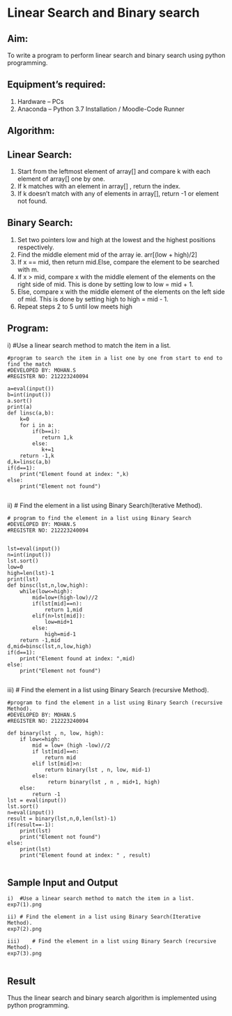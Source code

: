 # Linear Search and Binary search
## Aim:
To write a program to perform linear search and binary search using python programming.
## Equipment’s required:
1.	Hardware – PCs
2.	Anaconda – Python 3.7 Installation / Moodle-Code Runner
## Algorithm:
## Linear Search:
1.	Start from the leftmost element of array[] and compare k with each element of array[] one by one.
2.	If k matches with an element in array[] , return the index.
3.	If k doesn’t match with any of elements in array[], return -1 or element not found.
## Binary Search:
1.	Set two pointers low and high at the lowest and the highest positions respectively.
2.	Find the middle element mid of the array ie. arr[(low + high)/2]
3.	If x == mid, then return mid.Else, compare the element to be searched with m.
4.	If x > mid, compare x with the middle element of the elements on the right side of mid. This is done by setting low to low = mid + 1.
5.	Else, compare x with the middle element of the elements on the left side of mid. This is done by setting high to high = mid - 1.
6.	Repeat steps 2 to 5 until low meets high
## Program:
i)	#Use a linear search method to match the item in a list.
```
#program to search the item in a list one by one from start to end to find the match
#DEVELOPED BY: MOHAN.S
#REGISTER NO: 212223240094

a=eval(input())
b=int(input())
a.sort()
print(a)
def linsc(a,b):
    k=0
    for i in a:
        if(b==i):
           return 1,k
        else:
           k+=1
    return -1,k
d,k=linsc(a,b)
if(d==1):
    print("Element found at index: ",k)
else:
    print("Element not found")


```
ii)	# Find the element in a list using Binary Search(Iterative Method).
```
# program to find the element in a list using Binary Search
#DEVELOPED BY: MOHAN.S
#REGISTER NO: 212223240094


lst=eval(input())
n=int(input())
lst.sort()
low=0
high=len(lst)-1
print(lst)
def binsc(lst,n,low,high):
    while(low<=high):
        mid=low+(high-low)//2
        if(lst[mid]==n):
            return 1,mid
        elif(n>lst[mid]):
            low=mid+1
        else:
            high=mid-1
    return -1,mid
d,mid=binsc(lst,n,low,high)
if(d==1):
    print("Element found at index: ",mid)
else:
    print("Element not found")


```
iii)	# Find the element in a list using Binary Search (recursive Method).
```
#program to find the element in a list using Binary Search (recursive Method).
#DEVELOPED BY: MOHAN.S
#REGISTER NO: 212223240094

def binary(lst , n, low, high):
    if low<=high:
        mid = low+ (high -low)//2
        if lst[mid]==n:
            return mid
        elif lst[mid]>n:
            return binary(lst , n, low, mid-1)
        else:
             return binary(lst , n , mid+1, high)
    else:
        return -1
lst = eval(input())
lst.sort()
n=eval(input())
result = binary(lst,n,0,len(lst)-1)
if(result==-1):
    print(lst)
    print("Element not found")
else:
    print(lst)
    print("Element found at index: " , result)


```
## Sample Input and Output
```
i)	#Use a linear search method to match the item in a list.
exp7(1).png
```

```
ii)	# Find the element in a list using Binary Search(Iterative Method).
exp7(2).png

```
```
iii)	# Find the element in a list using Binary Search (recursive Method).
exp7(3).png


```



## Result
Thus the linear search and binary search algorithm is implemented using python programming.
